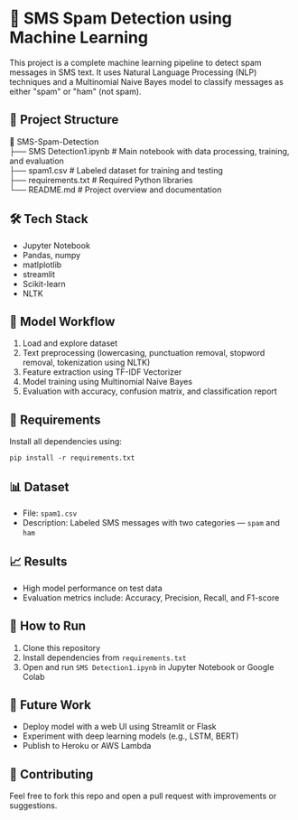 # 📱 SMS Spam Detection using Machine Learning

This project is a complete machine learning pipeline to detect spam messages in SMS text. It uses Natural Language Processing (NLP) techniques and a Multinomial Naive Bayes model to classify messages as either "spam" or "ham" (not spam).

## 📂 Project Structure

📁 SMS-Spam-Detection  
├── SMS Detection1.ipynb        # Main notebook with data processing, training, and evaluation  
├── spam1.csv                   # Labeled dataset for training and testing  
├── requirements.txt            # Required Python libraries  
└── README.md                   # Project overview and documentation  


## 🛠️ Tech Stack

- Jupyter Notebook
- Pandas, numpy
- matlplotlib
- streamlit
- Scikit-learn
- NLTK


## 🧠 Model Workflow

1. Load and explore dataset  
2. Text preprocessing (lowercasing, punctuation removal, stopword removal, tokenization using NLTK)  
3. Feature extraction using TF-IDF Vectorizer  
4. Model training using Multinomial Naive Bayes  
5. Evaluation with accuracy, confusion matrix, and classification report  


## 🔧 Requirements

Install all dependencies using:

```
pip install -r requirements.txt
```


## 📊 Dataset

- File: `spam1.csv`  
- Description: Labeled SMS messages with two categories — `spam` and `ham`


## 📈 Results

- High model performance on test data  
- Evaluation metrics include: Accuracy, Precision, Recall, and F1-score


## 🚀 How to Run

1. Clone this repository  
2. Install dependencies from `requirements.txt`  
3. Open and run `SMS Detection1.ipynb` in Jupyter Notebook or Google Colab


## 📌 Future Work

- Deploy model with a web UI using Streamlit or Flask  
- Experiment with deep learning models (e.g., LSTM, BERT)  
- Publish to Heroku or AWS Lambda


## 🤝 Contributing

Feel free to fork this repo and open a pull request with improvements or suggestions.
